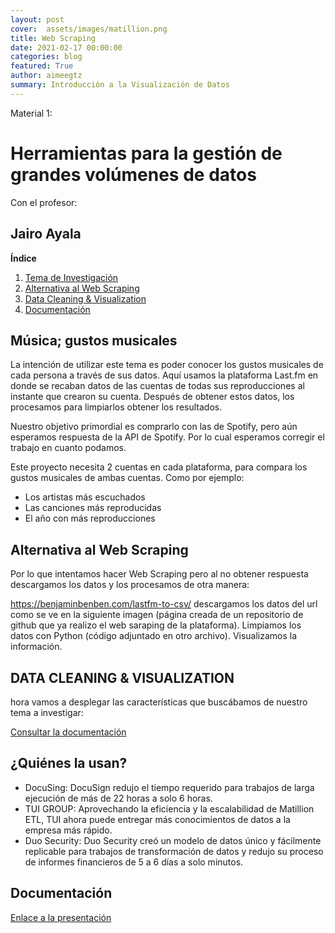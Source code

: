 ```yaml
---
layout: post
cover:  assets/images/matillion.png
title: Web Scraping
date: 2021-02-17 00:00:00
categories: blog
featured: True
author: aimeegtz
summary: Introducción a la Visualización de Datos
---
```


Material 1:
# Herramientas para la gestión de grandes volúmenes de datos

Con el profesor:

## Jairo Ayala

**Índice**   
1. [Tema de Investigación](#id1)
2. [Alternativa al Web Scraping](#id2)
3. [Data Cleaning & Visualization](#id3)
4. [Documentación](#id7)



## Música; gustos musicales <a name="id1"></a>
La intención de utilizar este tema es poder conocer los gustos musicales de cada persona a través de sus datos. Aquí usamos la plataforma Last.fm en donde se recaban datos de las cuentas de todas sus reproducciones al instante que crearon su cuenta. Después de obtener estos datos, los procesamos para limpiarlos obtener los resultados.

Nuestro objetivo primordial es comprarlo con las de Spotify, pero aún esperamos respuesta de la API de Spotify. Por lo cual esperamos corregir el trabajo en cuanto podamos.

Este proyecto necesita 2 cuentas en cada plataforma, para compara los gustos musicales de ambas cuentas. Como por ejemplo:

- Los artistas más escuchados
- Las canciones más reproducidas
- El año con más reproducciones


## Alternativa al Web Scraping<a name="id2"></a>
Por lo que intentamos hacer Web Scraping pero al no obtener respuesta descargamos los datos y los procesamos de otra manera:

https://benjaminbenben.com/lastfm-to-csv/ descargamos los datos del url como se ve en la siguiente imagen (página creada de un repositorio de github que ya realizo el web saraping de la plataforma).
Limpiamos los datos con Python (código adjuntado en otro archivo).
Visualizamos la información.



## DATA CLEANING & VISUALIZATION <a name="id3"></a>
hora vamos a desplegar las características que buscábamos de nuestro tema a investigar:


[Consultar la documentación](https://www.canva.com/design/DAEVsXFPsk4/HqSYjHjPCJe28ljDhmO4Yw/view?utm_content=DAEVsXFPsk4&utm_campaign=designshare&utm_medium=link&utm_source=publishsharelink)


## ¿Quiénes la usan?<a name="id4"></a>
- DocuSing: DocuSign redujo el tiempo requerido para trabajos de larga ejecución de más de 22 horas a solo 6 horas.
- TUI GROUP: Aprovechando la eficiencia y la escalabilidad de Matillion ETL, TUI ahora puede entregar más conocimientos de datos a la empresa más rápido.
- Duo Security: Duo Security creó un modelo de datos único y fácilmente replicable para trabajos de transformación de datos y redujo su proceso de informes financieros de 5 a 6 días a solo minutos.


## Documentación <a name="id7"></a>

[Enlace a la presentación](https://www.canva.com/design/DAEVsXFPsk4/HqSYjHjPCJe28ljDhmO4Yw/view?utm_content=DAEVsXFPsk4&utm_campaign=designshare&utm_medium=link&utm_source=publishsharelinkn)
